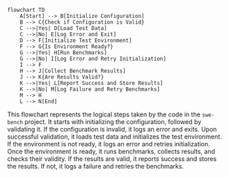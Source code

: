 ```mermaid
flowchart TD
    A[Start] --> B[Initialize Configuration]
    B --> C{Check if Configuration is Valid}
    C -->|Yes| D[Load Test Data]
    C -->|No| E[Log Error and Exit]
    D --> F[Initialize Test Environment]
    F --> G{Is Environment Ready?}
    G -->|Yes| H[Run Benchmarks]
    G -->|No| I[Log Error and Retry Initialization]
    I --> F
    H --> J[Collect Benchmark Results]
    J --> K{Are Results Valid?}
    K -->|Yes| L[Report Success and Store Results]
    K -->|No| M[Log Failure and Retry Benchmarks]
    M --> H
    L --> N[End]
```
This flowchart represents the logical steps taken by the code in the `swe-bench` project. It starts with initializing the configuration, followed by validating it. If the configuration is invalid, it logs an error and exits. Upon successful validation, it loads test data and initializes the test environment. If the environment is not ready, it logs an error and retries initialization. Once the environment is ready, it runs benchmarks, collects results, and checks their validity. If the results are valid, it reports success and stores the results. If not, it logs a failure and retries the benchmarks.